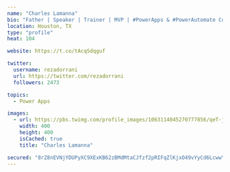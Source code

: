 ```yaml
---
name: "Charles Lamanna"
bio: "Father | Speaker | Trainer | MVP | #PowerApps & #PowerAutomate Community Super User | YouTuber Right-pointing triangle http://youtube.com/c/rezadorrani | Learn - Share - Clockwise rightwards and leftwards open circle arrows"
location: Houston, TX
type: "profile"
heat: 104

website: https://t.co/tAcqSdqguf

twitter:
  username: rezadorrani
  url: https://twitter.com/rezadorrani
  followers: 2473

topics:
  - Power Apps

images:
  - url: https://pbs.twimg.com/profile_images/1063114045270777856/qeT-jpWr_400x400.jpg
    width: 400
    height: 400
    isCached: true
    title: "Charles Lamanna"

secured: "8rZ8nEVNjYDUPyXC9XExKB62zBMdMtaCJfzf2pRIFqZlKjxO49vYyCd6LcwwY/kK4BffL+FvgI+EqpKFnk9ACsXZ1mdl29ETwX/NJlTZO9xQdpSMpZZNmHZ0n3vLuZe0DteAPsi5LB+K47bFNXuYjPiHLFZZBGH4kVwLjcW1pYZxh8me9YU/pduybTMjfbhrnOO8tr0HlTaqIivffXp8D5U+yhw6aJ83pUz0RpWpsUJSQpKQhMUrptoHO0HYYQNGd+TFn3UfOOHjqXZDWJulLY0tfb25flTd1r8+JnZ5hIO/u/02/Smy1QUS5+PxrVBfR2QiAUapMl4Tu4TVXXHWN3Qbboy2IoVvKvNVdHxi6HnP+RxeiX35onNBMb26V0osCaERlE3IOoFliuyQh3mvVtL+Welbm13gXmn7CiUBewI=;eLzsEU7zS5Z42osfwEmhsw=="
---
```


